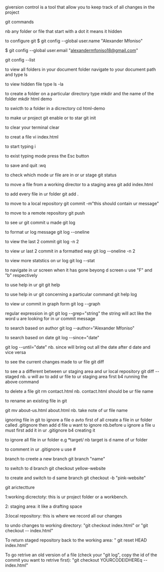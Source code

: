 giversion control is a tool that allow you to keep track of all changes in the project      

git commands

nb any folder or file that start with a dot it means it hidden

to configure git
$ git config --global user.name "Alexander Mfoniso"

$ git config --global user.email "alexandermfoniso18@gmail.com"

 git config --list

to view all folders in your document folder
navigate to your document path and type ls

to view hidden file
type ls -la

to create a folder on a particular directory type mkdir and the name of the folder
mkdir html demo

to swicth to a folder in a dicrectory
cd html-demo

to make ur project git enable or to star
git init

to clear your terminal
clear

to creat a file
vi index.html

to start typing 
i

to exist typing mode
press the Esc button

to save and quit
:wq

to check which mode ur file are in or ur stage 
git status

to move a file from a working director to a staging area
git add index.html

to add every file in ur folder 
git add .

to move to a local repository
git commit -m"this should contain ur message"

to move to a remote repository
git push
	
to see ur git commit u made
git log


 to format ur log message
git log --oneline

to view the last 2 commit
git log -n 2

to view ur last 2 commit in a formatted way
git log --oneline -n 2

to view more statstics on ur log
git log --stat

to navigate in ur screen when it has gone beyong d screen
u use "F" and "b" respectively

to use help in ur git
git help


to use help in ur git concerning a particular command
git help log

to view ur commit in graph form
git log --graph 



regular expression in git
git log --grep="string"
the string will act like the word u are looking for in ur commit message


to search based on author
git log --author="Alexander Mfoniso"

to search based on date
git log --since="date"

git log --until="date"
nb. since will  bring out all the date after d date and vice versa


to see the current changes made to ur file
git diff

to see a  a different between ur staging area and ur local repository
git diff --staged
nb. u will av to add ur file to  ur staging area first b4 running the above command

to delete a file
git rm contact.html
nb. contact.html should be ur file name

to rename an existing file in git

git mv about-us.html about.html
nb. take note of ur file name

ignoring file in git
to ignore a file o avto first of all create a file in ur folder called .gitignore  then add d file u want to ignore 
nb.before u ignore a file u must first add it in ur .gitignore b4 creating it

to ignore all file in ur folder
e.g *target/
nb target is d name of ur folder


to comment in ur .gitignore u use #



branch
to creete a new branch
git branch "name" 

to switch to d branch
git checkout yellow-website

to create and switch to d same branch
 git checkout -b "pink-website"



git arictectture

1:working dicrectoty: this is ur project folder or a workbench.

2: staging area: it like a drafting space 

3:local repository: this is where we record all our changes

to undo changes to working directory: "git checkout index.html" or "git checkout -- index.html"

To return staged repository back to the working area: " git reset HEAD index.html"

To go retrive an old version of a file (check your "git log", copy the id of the commit you want to retrive first): "git checkout YOURCODEIDHEREq -- index.html"
